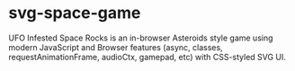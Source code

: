 # svg-space-game
UFO Infested Space Rocks is an in-browser Asteroids style game using modern JavaScript and Browser features (async, classes, requestAnimationFrame, audioCtx, gamepad, etc) with CSS-styled SVG UI. 
